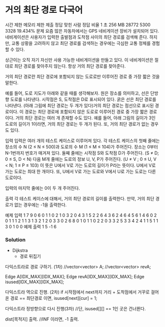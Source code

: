 # 거의 최단 경로 다국어
시간 제한	메모리 제한	제출	정답	맞힌 사람	정답 비율
1 초	256 MB	28772	5300	3328	19.434%
문제
요즘 많은 자동차에서는 GPS 네비게이션 장비가 설치되어 있다. 네비게이션은 사용자가 입력한 출발점과 도착점 사이의 최단 경로를 검색해 준다. 하지만, 교통 상황을 고려하지 않고 최단 경로를 검색하는 경우에는 극심한 교통 정체를 경험할 수 있다.

상근이는 오직 자기 자신만 사용 가능한 네비게이션을 만들고 있다. 이 네비게이션은 절대로 최단 경로를 찾아주지 않는다. 항상 거의 최단 경로를 찾아준다.

거의 최단 경로란 최단 경로에 포함되지 않는 도로로만 이루어진 경로 중 가장 짧은 것을 말한다. 

예를 들어, 도로 지도가 아래와 같을 때를 생각해보자. 원은 장소를 의미하고, 선은 단방향 도로를 나타낸다. 시작점은 S, 도착점은 D로 표시되어 있다. 굵은 선은 최단 경로를 나타낸다. (아래 그림에 최단 경로는 두 개가 있다)거의 최단 경로는 점선으로 표시된 경로이다. 이 경로는 최단 경로에 포함되지 않은 도로로 이루어진 경로 중 가장 짧은 경로이다. 거의 최단 경로는 여러 개 존재할 수도 있다. 예를 들어, 아래 그림의 길이가 3인 도로의 길이가 1이라면, 거의 최단 경로는 두 개가 된다. 또, 거의 최단 경로가 없는 경우도 있다.



입력
입력은 여러 개의 테스트 케이스로 이루어져 있다. 각 테스트 케이스의 첫째 줄에는 장소의 수 N (2 ≤ N ≤ 500)과 도로의 수 M (1 ≤ M ≤ 104)가 주어진다. 장소는 0부터 N-1번까지 번호가 매겨져 있다. 둘째 줄에는 시작점 S와 도착점 D가 주어진다. (S ≠ D; 0 ≤ S, D < N) 다음 M개 줄에는 도로의 정보 U, V, P가 주어진다. (U ≠ V ; 0 ≤ U, V < N; 1 ≤ P ≤ 103) 이 뜻은 U에서 V로 가는 도로의 길이가 P라는 뜻이다. U에서 V로 가는 도로는 최대 한 개이다. 또, U에서 V로 가는 도로와 V에서 U로 가는 도로는 다른 도로이다. 

입력의 마지막 줄에는 0이 두 개 주어진다.

출력
각 테스트 케이스에 대해서, 거의 최단 경로의 길이를 출력한다. 만약, 거의 최단 경로가 없는 경우에는 -1을 출력한다.

예제 입력 1 
7 9
0 6
0 1 1
0 2 1
0 3 2
0 4 3
1 5 2
2 6 4
3 6 2
4 6 4
5 6 1
4 6
0 2
0 1 1
1 2 1
1 3 1
3 2 1
2 0 3
3 0 2
6 8
0 1
0 1 1
0 2 2
0 3 3
2 5 3
3 4 2
4 1 1
5 1 1
3 0 1
0 0
예제 출력 1 
5
-1
6

### Solution
- Dijkstra
	- 경로 뒤집기


다익스트라로 경로 구하기. (1차)
//vector<vector<Edge>> A;
//vector<vector<Edge>> revA;

Edge A[IDX_MAX][IDX_MAX];
Edge revA[IDX_MAX][IDX_MAX];
Edge isused[IDX_MAX][IDX_MAX];


다익스트라 역으로 진행. (2차)
if 시작점에서 next까지 거리 + 도착점에서 거꾸로 걸어온 경로 == 최단경로 이면,
	isused[next][cur] = 1;

다익스트라 정방향으로 다시 진행(3차)
	//단, isused[][] == 1인 곳은 건너뛴다.

dist[목적지] 출력.
	//INF 이라면, -1 출력.
